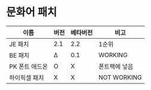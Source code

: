 # 문화어 패치

|이름|버전|베타버전|비고|
|------|---|---|---|
|JE 패치|2.1|2.2|1순위|
|BE 패치|Δ|0.1|WORKING|
|PK 폰트 애드온|O|X|폰트팩에 넣음|
|하이픽셀 패치|X|X|NOT WORKING|
